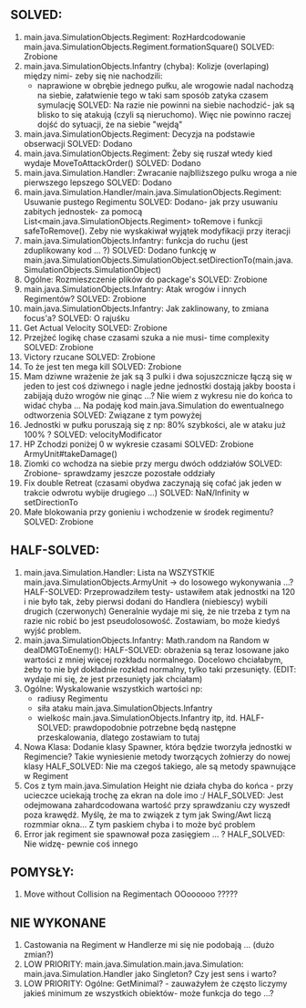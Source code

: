 ## SOLVED:

1. main.java.SimulationObjects.Regiment: RozHardcodowanie main.java.SimulationObjects.Regiment.formationSquare()
    SOLVED: Zrobione
1. main.java.SimulationObjects.Infantry (chyba): Kolizje (overlaping) między nimi- zeby się nie nachodzili:
	- naprawione w obrębie jednego pułku, ale wrogowie nadal nachodzą na siebie, załatwienie tego w taki sam sposób zatyka czasem symulację
	SOLVED: Na razie nie powinni na siebie nachodzić- jak są blisko to się atakują (czyli są nieruchomo). Więc nie powinno raczej dojść do sytuacji, że na siebie "wejdą"	
2. main.java.SimulationObjects.Regiment: Decyzja na podstawie obserwacji
    SOLVED: Dodano
3. main.java.SimulationObjects.Regiment: Żeby się ruszał wtedy kied wydaje MoveToAttackOrder()
    SOLVED: Dodano
4. main.java.Simulation.Handler: Zwracanie najblliższego pulku wroga a nie pierwszego lepszego
    SOLVED: Dodano
5. main.java.Simulation.Handler/main.java.SimulationObjects.Regiment: Usuwanie pustego Regimentu
    SOLVED: Dodano- jak przy usuwaniu zabitych jednostek- za pomocą List<main.java.SimulationObjects.Regiment> toRemove i funkcji safeToRemove(). Zeby nie wyskakiwał wyjątek modyfikacji przy iteracji
6. main.java.SimulationObjects.Infantry: funkcja do ruchu (jest zduplikowany kod ... ?)
    SOLVED: Dodano funkcję w main.java.SimulationObjects.SimulationObject.setDirectionTo(main.java.SimulationObjects.SimulationObject)
1. Ogólne: Rozmieszczenie plików do package's
    SOLVED: Zrobione
1. main.java.SimulationObjects.Infantry: Atak wrogów i innych Regimentów?
    SOLVED: Zrobione
1. main.java.SimulationObjects.Infantry: Jak zaklinowany, to zmiana focus'a?
    SOLVED: O rajuśku 
1. Get Actual Velocity
    SOLVED: Zrobione
1. Przejżeć logikę chase czasami szuka a nie musi- time complexity
    SOLVED: Zrobione
1. Victory rzucane
    SOLVED: Zrobione
1. To że jest ten mega kill
    SOLVED: Zrobione
1. Mam dziwne wrażenie że jak są 3 pulki i dwa sojuszcznicze łączą się w jeden to jest coś dziwnego i nagle jedne jednostki dostają jakby boosta i zabijają dużo wrogów nie ginąc ...?
Nie wiem z wykresu nie do końca to widać chyba ... Na podaję kod main.java.Simulation do ewentualnego odtworzenia
    SOLVED: Związane z tym powyżej
1. Jednostki w pułku poruszają się z np: 80% szybkości, ale w ataku już 100% ?
    SOLVED: velocityModificator
1. HP Zchodzi poniżej 0 w wykresie czasami
    SOLVED: Zrobione ArmyUnit#takeDamage()
1. Ziomki co wchodza na siebie przy mergu dwóch oddziałów
    SOLVED: Zrobione- sprawdzamy jeszcze pozostałe oddziały
1. Fix double Retreat (czasami obydwa zaczynają się cofać jak jeden w trakcie odwrotu wybije drugiego ...)
    SOLVED: NaN/Infinity w setDirectionTo
1. Małe blokowania przy gonieniu i wchodzenie w środek regimentu?
    SOLVED: Zrobione
    
## HALF-SOLVED:
1. main.java.Simulation.Handler: Lista na WSZYSTKIE main.java.SimulationObjects.ArmyUnit -> do losowego wykonywania ...?
    HALF-SOLVED: Przeprowadziłem testy- ustawiłem atak jednostki na 120 i nie było tak, żeby pierwsi dodani do Handlera (niebiescy) wybili drugich (czerwonych)
        Generalnie wydaje mi się, że nie trzeba z tym na razie nic robić bo jest pseudolosowość. Zostawiam, bo może kiedyś wyjść problem.
1. main.java.SimulationObjects.Infantry: Math.random na Random w dealDMGToEnemy():
    HALF-SOLVED: obrażenia są teraz losowane jako wartości z mniej więcej rozkładu normalnego. Docelowo chciałabym, żeby to nie był dokładnie rozkład normalny, tylko taki przesunięty. (EDIT: wydaje mi się, że jest przesunięty jak chciałam)
1. Ogólne: Wyskalowanie wszystkich wartości np:
    - radiusy Regimentu
    - siła ataku main.java.SimulationObjects.Infantry
    - wielkośc main.java.SimulationObjects.Infantry itp, itd.
    HALF-SOLVED: prawdopodobnie potrzebne będą następne przeskalowania, dlatego zostawiam to tutaj
1. Nowa Klasa: Dodanie klasy Spawner, która będzie tworzyła jednostki w Regimencie? Takie wyniesienie metody tworzących żołnierzy do nowej klasy
    HALF_SOLVED: Nie ma czegoś takiego, ale są metody spawnujące w Regiment
1. Cos z tym main.java.Simulation Height nie działa chyba do końca - przy ucieczce uciekają trochę za ekran na dole imo :/
    HALF_SOLVED: Jest odejmowana zahardcodowana wartość przy sprawdzaniu czy wyszedł poza krawędź. Myślę, że ma to związek z tym jak Swing/Awt liczą rozmmiar okna... Z tym paskiem chyba i to może być problem
1. Error jak regiment sie spawnował poza zasięgiem ... ?
    HALF_SOLVED: Nie widzę- pewnie coś innego

## POMYSŁY:
1. Move without Collision na Regimentach OOoooooo ?????

## NIE WYKONANE
1. Castowania na Regiment w Handlerze mi się nie podobają ... (dużo zmian?)
1. LOW PRIORITY: main.java.Simulation.main.java.Simulation: main.java.Simulation.Handler jako Singleton? Czy jest sens i warto?
1. LOW PRIORITY: Ogólne: GetMinimal? - zauważyłem że często liczymy jakieś minimum ze wszystkich obiektów- może funkcja do tego ...?
